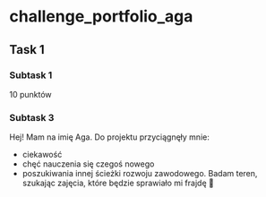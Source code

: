 # challenge_portfolio_aga
## **Task 1**
### **Subtask 1**
10 punktów
### **Subtask 3**
Hej! Mam na imię Aga. Do projektu przyciągnęły mnie:
- ciekawość
- chęć nauczenia się czegoś nowego
- poszukiwania innej ścieżki rozwoju zawodowego.
Badam teren, szukając zajęcia, które będzie sprawiało mi frajdę 🙂
